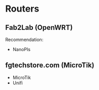# Routers

## Fab2Lab (OpenWRT)

Recommendation:

- NanoPIs

## fgtechstore.com (MicroTik)

- MicroTik
- Unifi
